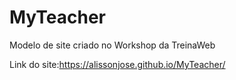 # MyTeacher

Modelo de site criado no Workshop da TreinaWeb

Link do site:https://alissonjose.github.io/MyTeacher/
